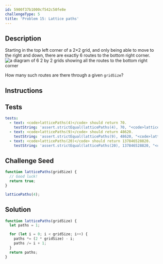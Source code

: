 ```yaml
---
id: 5900f37b1000cf542c50fe8e
challengeType: 5
title: 'Problem 15: Lattice paths'
---
```


## Description
<section id='description'>
Starting in the top left corner of a 2×2 grid, and only being able to move to the right and down, there are exactly 6 routes to the bottom right corner.

<img class="img-responsive center-block" alt="a diagram of 6 2 by 2 grids showing all the routes to the bottom right corner" src="https://i.imgur.com/1Atixoj.gif">

How many such routes are there through a given <code>gridSize</code>?
</section>

## Instructions
<section id='instructions'>

</section>

## Tests
<section id='tests'>

```yml
tests:
  - text: <code>latticePaths(4)</code> should return 70.
    testString: 'assert.strictEqual(latticePaths(4), 70, "<code>latticePaths(4)</code> should return 70.");'
  - text: <code>latticePaths(9)</code> should return 48620.
    testString: 'assert.strictEqual(latticePaths(9), 48620, "<code>latticePaths(9)</code> should return 48620.");'
  - text: <code>latticePaths(20)</code> should return 137846528820.
    testString: 'assert.strictEqual(latticePaths(20), 137846528820, "<code>latticePaths(20)</code> should return 137846528820.");'

```

</section>

## Challenge Seed
<section id='challengeSeed'>

<div id='js-seed'>

```js
function latticePaths(gridSize) {
  // Good luck!
  return true;
}

latticePaths(4);
```

</div>



</section>

## Solution
<section id='solution'>


```js
function latticePaths(gridSize) {
  let paths = 1;

  for (let i = 0; i < gridSize; i++) {
    paths *= (2 * gridSize) - i;
    paths /= i + 1;
  }
  return paths;
}
```

</section>
